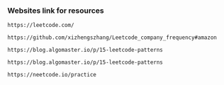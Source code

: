 ### Websites link for resources

```
https://leetcode.com/
```

```
https://github.com/xizhengszhang/Leetcode_company_frequency#amazon
```

```
https://blog.algomaster.io/p/15-leetcode-patterns
```

```
https://blog.algomaster.io/p/15-leetcode-patterns
```

```
https://neetcode.io/practice
```


